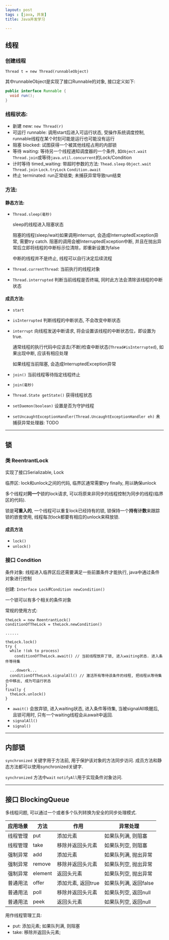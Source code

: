 ```yaml
---
layout: post
tags : [java, 并发]
title: Java并发学习

---
```


## 线程

### 创建线程

`Thread t = new Thread(runnableObject)`

其中runnableObject是实现了接口Runnable的对象, 接口定义如下:

```java
public interface Runnable {
  void run();
}
```

### 线程状态:

* 新建 new: `new Thread(r)`
* 可运行 runnable: 调用start后进入可运行状态, 受操作系统调度控制, runnable线程在某个时刻可能是运行也可能没有运行
* 阻塞 blocked: 试图获得一个被其他线程占用的内部锁
* 等待 waiting: 等待另一个线程通知调度器的一个条件, 如`Object.wait` `Thread.join`或等待`java.util.concurrent`的Lock/Condition
* 计时等待 timed_waiting: 带超时参数的方法: `Thead.sleep` `Object.wait` `Thread.join` `Lock.tryLock` `Condition.await`
* 终止 terminated: run正常结束; 未捕获异常导致run结束

### 方法:


#### 静态方法:

* `Thread.sleep(毫秒)`

  sleep的线程进入阻塞状态

  阻塞的线程(sleep/wait)如果调用interrupt, 会造成InterruptedException异常, 需要try catch. 阻塞的调用会被InterruptedException中断, 并且在抛出异常后立即将线程的中断标示位清除，即重新设置为false

  中断的线程并不是终止, 线程可以自行决定后续流程

* `Thread.currentThread`: 当前执行的线程对象

* `Thread.interrupted` 判断当前线程是否终端, 同时此方法会清除该线程的中断状态

#### 成员方法:

* `start`

* `isInterrupted` 判断线程的中断状态, 不会改变中断状态

* `interrupt` 向线程发送中断请求, 将会设置该线程的中断状态位，即设置为true.

  通常线程的执行代码中应该去(不断)检查中断状态(`Thread#isInterrupted`), 如果出现中断, 应该有相应处理

  如果线程当前阻塞, 会造成InterruptedException异常

* `join()` 当前线程等待指定线程终止

* `join(毫秒)`

* `Thread.State getState()` 获得线程状态

* `setDaemon(boolean)` 设置是否为守护线程

* `setUncaughtExceptionHandler(Thread.UncaughtExceptionHandler eh)` 未捕获异常处理器: TODO

---

## 锁

### 类 ReentrantLock

实现了接口Serializable, Lock

临界区: lock和unlock之间的代码, 临界区通常需要try finally, 用以确保unlock

多个线程对**同一个**锁的lock请求, 可以将原来非同步的线程控制为同步的线程(临界区的代码).

锁是**可重入的**, 一个线程可以重复lock已经持有的锁, 锁保持一个**持有计数**来跟踪锁的嵌套使用, 线程每次lock都要有相应的unlock来释放锁.

#### 成员方法

* `lock()`
* `unlock()`

### 接口 Condition

条件对象: 线程进入临界区后还需要满足一些前置条件才能执行, java中通过条件对象进行控制

创建: `Interface Lock`#`Condition newCondition()`

一个锁可以有多个相关的条件对象

常规的使用方式:

```
theLock = new ReentrantLock()
conditionOfTheLock = theLock.newCondition()

......

theLock.lock()
try {
  while !(ok to process)
    conditionOfTheLock.await() // 当前线程放弃了锁, 进入waiting状态. 进入条件等待集

  ...dowork...
  conditionOfTheLock.signalAll() // 激活所有等待该条件的线程, 把线程从等待集合中移出, 成为可运行状态
}
finally {
  theLock.unlock()
}
```

* `await()` 会放弃锁, 进入waiting状态, 进入条件等待集, 当被signalAll唤醒后, 且锁可用时, 只有一个waiting线程会从await中返回.
* `signalAll()`
* `signal()`

---

## 内部锁

`synchronized` 关键字用于方法前, 用于保护该对象的方法同步访问. 成员方法和静态方法都可以使用synchronized关键字.

`synchronized` 方法中`wait` `notifyAll`用于实现条件对象访问.

---

## 接口 BlockingQueue

多线程问题, 可以通过一个或者多个队列转换为安全的同步处理模式.

| 应用场景 | 方法    | 作用               | 异常处理              |
|----------|---------|--------------------|-----------------------|
| 线程管理 | put     | 添加元素           | 如果队列满, 则阻塞    |
| 线程管理 | take    | 移除并返回头元素   | 如果队列空, 则阻塞    |
| 强制异常 | add     | 添加元素           | 如果队列满, 抛出异常  |
| 强制异常 | remove  | 移除并返回头元素   | 如果队列空, 抛出异常  |
| 强制异常 | element | 返回头元素         | 如果队列空, 抛出异常  |
| 普通用法 | offer   | 添加元素, 返回true | 如果队列满, 返回false |
| 普通用法 | poll    | 移除并返回头元素   | 如果队列空, 返回null  |
| 普通用法 | peek    | 返回头元素         | 如果队列空, 返回null  |


用作线程管理工具:

* put: 添加元素;  如果队列满, 则阻塞
* take: 移除并返回头元素;








